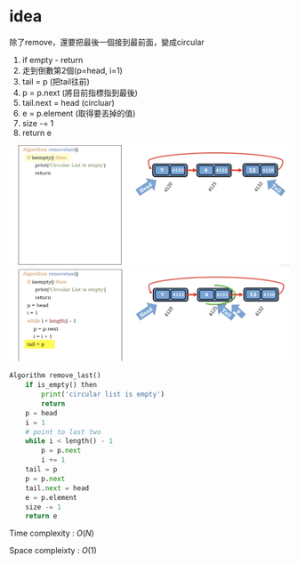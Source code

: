 # idea

除了remove，還要把最後一個接到最前面，變成circular

1. if empty - return
2. 走到倒數第2個(p=head, i=1)
3. tail = p (把tail往前)
4. p = p.next (將目前指標指到最後)
5. tail.next = head (circluar)
6. e = p.element (取得要丟掉的值)
7. size -= 1
8. return e

<img src='../asserts/113_1.png'></img>
<img src='../asserts/113_2.png'></img>

``` Python
Algorithm remove_last()
    if is_empty() then
        print('circular list is empty')
        return
    p = head
    i = 1
    # point to last two 
    while i < length() - 1
        p = p.next
        i += 1
    tail = p
    p = p.next
    tail.next = head
    e = p.element
    size -= 1
    return e

```

Time complexity : $O(N)$

Space compleixty : $O(1)$

